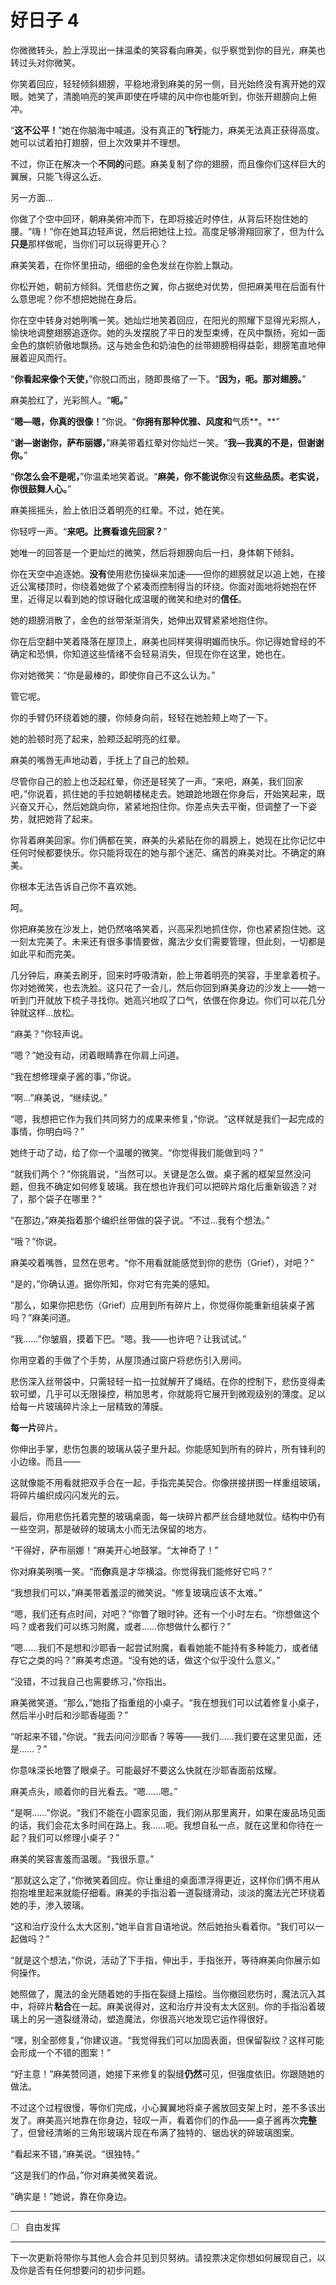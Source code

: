 # 好日子 4

你微微转头，脸上浮现出一抹温柔的笑容看向麻美，似乎察觉到你的目光，麻美也转过头对你微笑。

你笑着回应，轻轻倾斜翅膀，平稳地滑到麻美的另一侧，目光始终没有离开她的双眼。她笑了，清脆响亮的笑声即使在呼啸的风中你也能听到，你张开翅膀向上俯冲。

“**这不公平！**”她在你脑海中喊道。没有真正的**飞行**能力，麻美无法真正获得高度。她可以试着拍打翅膀，但上次效果并不理想。

不过，你正在解决一个**不同的**问题。麻美复制了你的翅膀，而且像你们这样巨大的翼展，只能飞得这么近。

另一方面...

你做了个空中回环，朝麻美俯冲而下，在即将接近时停住，从背后环抱住她的腰。“嗨！”你在她耳边轻声说，然后把她往上拉。高度足够滑翔回家了，但为什么**只是**那样做呢，当你们可以玩得更开心？

麻美笑着，在你怀里扭动，细细的金色发丝在你脸上飘动。

你松开她，朝前方倾斜。凭借悲伤之翼，你占据绝对优势，但把麻美甩在后面有什么意思呢？你不想把她抛在身后。

你在空中转身对她咧嘴一笑。她灿烂地笑着回应，在阳光的照耀下显得光彩照人，愉快地调整翅膀追逐你。她的头发摆脱了平日的发型束缚，在风中飘扬，宛如一面金色的旗帜骄傲地飘扬。这与她金色和奶油色的丝带翅膀相得益彰，翅膀笔直地伸展着迎风而行。

“**你看起来像个天使，**”你脱口而出，随即畏缩了一下。“**因为，呃。那对翅膀。**”

麻美脸红了，光彩照人。“**呃。**”

“**嗯—嗯，你真的很像！**”你说。“**你拥有那种优雅、风度和**气质**。**”

“**谢—谢谢你，萨布丽娜，**”麻美带着红晕对你灿烂一笑。“**我—我真的不是，但谢谢你。**”

“**你怎么会不是呢，**”你温柔地笑着说。“**麻美，你不能说你**没有**这些品质。老实说，你很鼓舞人心。**”

麻美摇摇头，脸上依旧泛着明亮的红晕。不过，她在笑。

你轻哼一声。“**来吧。比赛看谁先回家？**”

她唯一的回答是一个更灿烂的微笑，然后将翅膀向后一扫，身体朝下倾斜。

你在天空中追逐她。**没有**使用悲伤操纵来加速——但你的翅膀就足以追上她，在接近公寓楼顶时，你绕着她做了个紧凑而控制得当的环绕。你面对面地将她抱在怀里，近得足以看到她的惊讶融化成温暖的微笑和绝对的**信任**。

她的翅膀消散了，金色的丝带渐渐消失，她伸出双臂紧紧地抱住你。

你在后空翻中笑着降落在屋顶上，麻美也同样笑得明媚而快乐。你记得她曾经的不确定和恐惧，你知道这些情绪不会轻易消失，但现在你在这里，她也在。

你对她微笑：“你是最棒的，即使你自己不这么认为。”

管它呢。

你的手臂仍环绕着她的腰，你倾身向前，轻轻在她脸颊上吻了一下。

她的脸顿时亮了起来，脸颊泛起明亮的红晕。

麻美的嘴唇无声地动着，手抚上了自己的脸颊。

尽管你自己的脸上也泛起红晕，你还是轻笑了一声。“来吧，麻美，我们回家吧，”你说着，抓住她的手拉她朝楼梯走去。她踉跄地跟在你身后，开始笑起来，既兴奋又开心，然后她跳向你，紧紧地抱住你。你差点失去平衡，但调整了一下姿势，就把她背了起来。

你背着麻美回家。你们俩都在笑，麻美的头紧贴在你的肩膀上，她现在比你记忆中任何时候都要快乐。你只能将现在的她与那个迷茫、痛苦的麻美对比。不确定的麻美。

你根本无法告诉自己你不喜欢她。

呵。

你把麻美放在沙发上，她仍然咯咯笑着，兴高采烈地抓住你，你也紧紧抱住她。这一刻太完美了。未来还有很多事情要做，魔法少女们需要管理，但此刻，一切都是如此平和而完美。

几分钟后，麻美去刷牙，回来时呼吸清新，脸上带着明亮的笑容，手里拿着梳子。你对她微笑，也去洗脸。这只花了一会儿，然后你回到麻美身边的沙发上——她一听到门开就放下梳子寻找你。她高兴地叹了口气，依偎在你身边。你们可以花几分钟就这样...放松。

“麻美？”你轻声说。

“嗯？”她没有动，闭着眼睛靠在你肩上问道。

“我在想修理桌子酱的事，”你说。

“啊...”麻美说，“继续说。”

“嗯，我想把它作为我们共同努力的成果来修复，”你说。“这样就是我们一起完成的事情，你明白吗？”

她终于动了动，给了你一个温暖的微笑。“你觉得我们能做到吗？”

“就我们两个？”你挑眉说，“当然可以。关键是怎么做。桌子酱的框架显然没问题，但我不确定如何修复玻璃。我在想也许我们可以把碎片熔化后重新锻造？对了，那个袋子在哪里？”

“在那边，”麻美指着那个编织丝带做的袋子说。“不过...我有个想法。”

“哦？”你说。

麻美咬着嘴唇，显然在思考。“你不用看就能感觉到你的悲伤（Grief），对吧？”

“是的，”你确认道。据你所知，你对它有完美的感知。

“那么，如果你把悲伤（Grief）应用到所有碎片上，你觉得你能重新组装桌子酱吗？”麻美问道。

“我……”你皱眉，摸着下巴。“嗯。我——也许吧？让我试试。”

你用空着的手做了个手势，从屋顶通过窗户将悲伤引入房间。

悲伤深入丝带袋中，只需轻轻一掐一拉就解开了绳结。在你的控制下，悲伤变得柔软可塑，几乎可以无限操控，稍加思考，你就能将它展开到微观级别的薄度。足以给每一片玻璃碎片涂上一层精致的薄膜。

**每一片**碎片。

你伸出手掌，悲伤包裹的玻璃从袋子里升起。你能感知到所有的碎片，所有锋利的小边缘。而且——

这就像能不用看就把双手合在一起，手指完美契合。你像拼接拼图一样重组玻璃，将碎片编织成闪闪发光的云。

最后，你用悲伤托着完整的玻璃桌面，每一块碎片都严丝合缝地就位。结构中仍有一些空洞，那是破碎的玻璃太小而无法保留的地方。

“干得好，萨布丽娜！”麻美开心地鼓掌。“太神奇了！”

你对麻美咧嘴一笑。“而**你**真是才华横溢。你觉得我们能修好它吗？”

“我想我们可以，”麻美带着羞涩的微笑说。“修复玻璃应该不太难。”

“嗯，我们还有点时间，对吧？”你瞥了眼时钟。还有一个小时左右。“你想做这个吗？或者我们可以练习附魔，或者……你想做什么都行？”

“嗯……我们不是想和沙耶香一起尝试附魔，看看她能不能持有多种能力，或者储存它之类的吗？”麻美考虑道。“没有她的话，做这个似乎没什么意义。”

“没错，不过我自己也需要练习，”你指出。

麻美微笑道。“那么，”她指了指重组的小桌子。“我在想我们可以试着修复小桌子，然后半小时后和沙耶香碰面？”

“听起来不错，”你说。“我去问问沙耶香？等等——我们……我们要在这里见面，还是……？”

你意味深长地瞥了眼桌子。可能最好不要这么快就在沙耶香面前炫耀。

麻美点头，顺着你的目光看去。“嗯……嗯。”

“是啊……”你说。“我们不能在小圆家见面，我们刚从那里离开，如果在废品场见面的话，我们会花太多时间在路上。我……呃。我想自私一点，就在这里和你待在一起？我们可以修理小桌子？”

麻美的笑容害羞而温暖。“我很乐意。”

“那就这么定了，”你微笑着回应。你让重组的桌面漂浮得更近，这样你们俩不用从抱抱堆里起来就能仔细看。麻美的手指沿着一道裂缝滑动，淡淡的魔法光芒环绕着她的手，渗入玻璃。

“这和治疗没什么太大区别，”她半自言自语地说。然后她抬头看着你。“我们可以一起做吗？”

“就是这个想法，”你说，活动了下手指，伸出手，手指张开，等待麻美向你展示如何操作。

她照做了，魔法的金光随着她的手指在裂缝上描绘。当你撤回悲伤时，魔法沉入其中，将碎片**粘合**在一起。麻美说得对，这和治疗并没有太大区别。你的手指沿着玻璃上的另一道裂缝滑动，塑造魔法，你很高兴地发现它运作得很好。

“嘿，别全部修复，”你建议道。“我觉得我们可以加固表面，但保留裂纹？这样可能会形成一个不错的图案！”

“好主意！”麻美赞同道，她接下来修复的裂缝**仍然**可见，但强度依旧。你跟随她的做法。

不过这个过程很慢，等你们完成，小心翼翼地将桌子酱放回支架上时，差不多该出发了。麻美高兴地靠在你身边，轻叹一声，看着你们的作品——桌子酱再次**完整**了，但曾经清晰的三角形玻璃片现在布满了独特的、锯齿状的碎玻璃图案。

“看起来不错，”麻美说。“很独特。”

“这是我们的作品，”你对麻美微笑着说。

“确实是！”她说，靠在你身边。

---

- [ ] 自由发挥

---

下一次更新将带你与其他人会合并见到贝努纳。请投票决定你想如何展现自己，以及你是否有任何想要问的初步问题。
